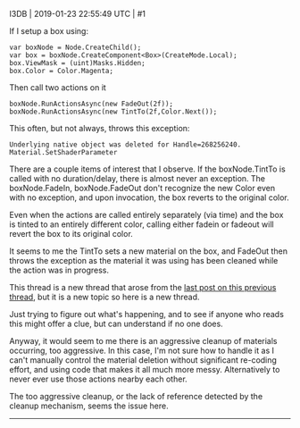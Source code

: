 I3DB | 2019-01-23 22:55:49 UTC | #1

If I setup a box using:
```
var boxNode = Node.CreateChild();
var box = boxNode.CreateComponent<Box>(CreateMode.Local);
box.ViewMask = (uint)Masks.Hidden;
box.Color = Color.Magenta; 
```

Then call two actions on it
```
boxNode.RunActionsAsync(new FadeOut(2f));
boxNode.RunActionsAsync(new TintTo(2f,Color.Next());
```

This often, but not always, throws this exception:
```
Underlying native object was deleted for Handle=268256240. Material.SetShaderParameter
```

There are a couple items of interest that I observe.
If the boxNode.TintTo is called with no duration/delay, there is almost never an exception. 
The boxNode.FadeIn, boxNode.FadeOut don't recognize the new Color even with no exception, and upon invocation, the box reverts to the original color.

Even when the actions are called entirely separately (via time) and the box is tinted to an entirely different color, calling either fadein or fadeout will revert the box to its original color. 

It seems to me the TintTo sets a new material on the box, and FadeOut then throws the exception as the material it was using has been cleaned while the action was in progress.

This thread is a new thread that arose from the [last post on this previous thread](https://discourse.urho3d.io/t/is-the-resourcecache-known-to-be-buggy/4813/6), but it is a new topic so here is a new thread. 

Just trying to figure out what's happening, and to see if anyone who reads this might offer a clue, but can understand if no one does.

Anyway, it would seem to me there is an aggressive cleanup of materials occurring, too aggressive. In this case, I'm not sure how to handle it as I can't manually control the material deletion without significant re-coding effort, and using code that makes it all much more messy. Alternatively to never ever use those actions nearby each other.

The too aggressive cleanup, or the lack of reference detected by the cleanup mechanism, seems the issue here.

-------------------------

